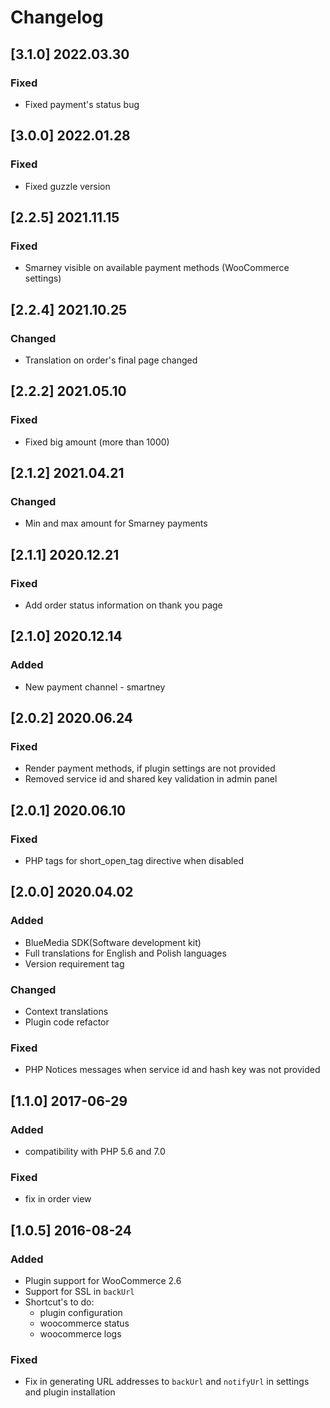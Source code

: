 # Changelog

## [3.1.0] 2022.03.30
### Fixed
- Fixed payment's status bug

## [3.0.0] 2022.01.28
### Fixed
- Fixed guzzle version

## [2.2.5] 2021.11.15
### Fixed
- Smarney visible on available payment methods (WooCommerce settings)

## [2.2.4] 2021.10.25
### Changed
- Translation on order's final page changed

## [2.2.2] 2021.05.10
### Fixed
- Fixed big amount (more than 1000)

## [2.1.2] 2021.04.21
### Changed
- Min and max amount for Smarney payments

## [2.1.1] 2020.12.21
### Fixed
- Add order status information on thank you page

## [2.1.0] 2020.12.14
### Added
- New payment channel - smartney

## [2.0.2] 2020.06.24
### Fixed
- Render payment methods, if plugin settings are not provided
- Removed service id and shared key validation in admin panel

## [2.0.1] 2020.06.10
### Fixed
- PHP tags for short_open_tag directive when disabled

## [2.0.0] 2020.04.02
### Added
- BlueMedia SDK(Software development kit)
- Full translations for English and Polish languages
- Version requirement tag

### Changed
- Context translations
- Plugin code refactor

### Fixed
- PHP Notices messages when service id and hash key was not provided

## [1.1.0] 2017-06-29
### Added
- compatibility with PHP 5.6 and 7.0

### Fixed
- fix in order view

## [1.0.5] 2016-08-24
### Added
- Plugin support for WooCommerce 2.6
- Support for SSL in `backUrl`
- Shortcut's to do:
   * plugin configuration
   * woocommerce status
   * woocommerce logs

### Fixed
- Fix in generating URL addresses to `backUrl` and `notifyUrl` in settings and plugin installation
